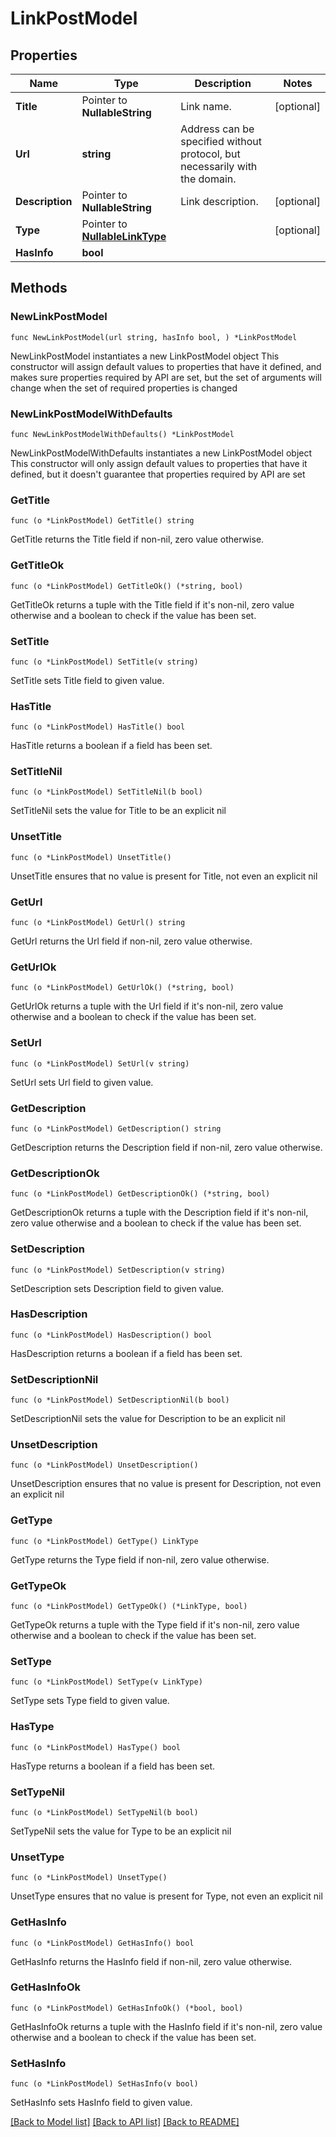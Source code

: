 # LinkPostModel

## Properties

Name | Type | Description | Notes
------------ | ------------- | ------------- | -------------
**Title** | Pointer to **NullableString** | Link name. | [optional] 
**Url** | **string** | Address can be specified without protocol, but necessarily with the domain. | 
**Description** | Pointer to **NullableString** | Link description. | [optional] 
**Type** | Pointer to [**NullableLinkType**](LinkType.md) |  | [optional] 
**HasInfo** | **bool** |  | 

## Methods

### NewLinkPostModel

`func NewLinkPostModel(url string, hasInfo bool, ) *LinkPostModel`

NewLinkPostModel instantiates a new LinkPostModel object
This constructor will assign default values to properties that have it defined,
and makes sure properties required by API are set, but the set of arguments
will change when the set of required properties is changed

### NewLinkPostModelWithDefaults

`func NewLinkPostModelWithDefaults() *LinkPostModel`

NewLinkPostModelWithDefaults instantiates a new LinkPostModel object
This constructor will only assign default values to properties that have it defined,
but it doesn't guarantee that properties required by API are set

### GetTitle

`func (o *LinkPostModel) GetTitle() string`

GetTitle returns the Title field if non-nil, zero value otherwise.

### GetTitleOk

`func (o *LinkPostModel) GetTitleOk() (*string, bool)`

GetTitleOk returns a tuple with the Title field if it's non-nil, zero value otherwise
and a boolean to check if the value has been set.

### SetTitle

`func (o *LinkPostModel) SetTitle(v string)`

SetTitle sets Title field to given value.

### HasTitle

`func (o *LinkPostModel) HasTitle() bool`

HasTitle returns a boolean if a field has been set.

### SetTitleNil

`func (o *LinkPostModel) SetTitleNil(b bool)`

 SetTitleNil sets the value for Title to be an explicit nil

### UnsetTitle
`func (o *LinkPostModel) UnsetTitle()`

UnsetTitle ensures that no value is present for Title, not even an explicit nil
### GetUrl

`func (o *LinkPostModel) GetUrl() string`

GetUrl returns the Url field if non-nil, zero value otherwise.

### GetUrlOk

`func (o *LinkPostModel) GetUrlOk() (*string, bool)`

GetUrlOk returns a tuple with the Url field if it's non-nil, zero value otherwise
and a boolean to check if the value has been set.

### SetUrl

`func (o *LinkPostModel) SetUrl(v string)`

SetUrl sets Url field to given value.


### GetDescription

`func (o *LinkPostModel) GetDescription() string`

GetDescription returns the Description field if non-nil, zero value otherwise.

### GetDescriptionOk

`func (o *LinkPostModel) GetDescriptionOk() (*string, bool)`

GetDescriptionOk returns a tuple with the Description field if it's non-nil, zero value otherwise
and a boolean to check if the value has been set.

### SetDescription

`func (o *LinkPostModel) SetDescription(v string)`

SetDescription sets Description field to given value.

### HasDescription

`func (o *LinkPostModel) HasDescription() bool`

HasDescription returns a boolean if a field has been set.

### SetDescriptionNil

`func (o *LinkPostModel) SetDescriptionNil(b bool)`

 SetDescriptionNil sets the value for Description to be an explicit nil

### UnsetDescription
`func (o *LinkPostModel) UnsetDescription()`

UnsetDescription ensures that no value is present for Description, not even an explicit nil
### GetType

`func (o *LinkPostModel) GetType() LinkType`

GetType returns the Type field if non-nil, zero value otherwise.

### GetTypeOk

`func (o *LinkPostModel) GetTypeOk() (*LinkType, bool)`

GetTypeOk returns a tuple with the Type field if it's non-nil, zero value otherwise
and a boolean to check if the value has been set.

### SetType

`func (o *LinkPostModel) SetType(v LinkType)`

SetType sets Type field to given value.

### HasType

`func (o *LinkPostModel) HasType() bool`

HasType returns a boolean if a field has been set.

### SetTypeNil

`func (o *LinkPostModel) SetTypeNil(b bool)`

 SetTypeNil sets the value for Type to be an explicit nil

### UnsetType
`func (o *LinkPostModel) UnsetType()`

UnsetType ensures that no value is present for Type, not even an explicit nil
### GetHasInfo

`func (o *LinkPostModel) GetHasInfo() bool`

GetHasInfo returns the HasInfo field if non-nil, zero value otherwise.

### GetHasInfoOk

`func (o *LinkPostModel) GetHasInfoOk() (*bool, bool)`

GetHasInfoOk returns a tuple with the HasInfo field if it's non-nil, zero value otherwise
and a boolean to check if the value has been set.

### SetHasInfo

`func (o *LinkPostModel) SetHasInfo(v bool)`

SetHasInfo sets HasInfo field to given value.



[[Back to Model list]](../README.md#documentation-for-models) [[Back to API list]](../README.md#documentation-for-api-endpoints) [[Back to README]](../README.md)


